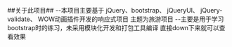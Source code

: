 ##关于此项目##
   --本项目主要基于 jQuery、bootstrap、 jQueryUI、 jQuery-validate、 WOW动画插件开发的响应式项目
        主题为旅游项目
   --主要是用于学习bootstrap时的练习，未采用模块化开发和打包工具编译
        直接down下来就可以查看效果